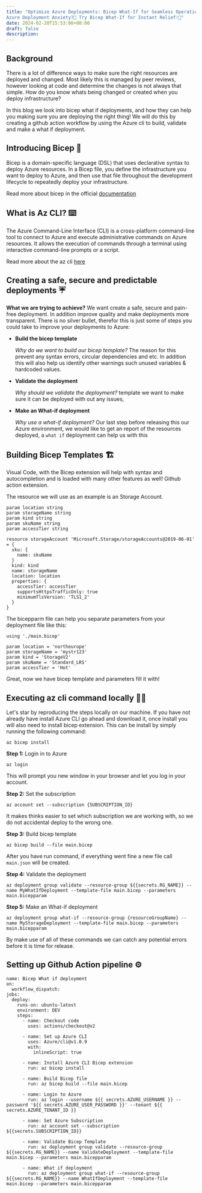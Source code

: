 ```yaml
---
title: "Optimize Azure Deployments: Bicep What-If for Seamless Operations 
Azure Deployment Anxiety?😬 Try Bicep What-If for Instant Relief!🍾"
date: 2024-02-20T15:53:00+00:00
draft: false
description: 
---
```


## Background 
There is a lot of difference ways to make sure the right resources are deployed and changed. Most likely this is managed by peer reviews, however looking at code and determine the changes is not always that simple. How do you know whats being changed or created when you deploy infrastructure? 

In this blog we look into bicep what if deployments, and how they can help you making sure you are deploying the right thing! We will do this by creating a github action workflow by using the Azure cli to build, validate and make a what if deployment.  

## Introducing Bicep 💪
Bicep is a domain-specific language (DSL) that uses declarative syntax to deploy Azure resources. In a Bicep file, you define the infrastructure you want to deploy to Azure, and then use that file throughout the development lifecycle to repeatedly deploy your infrastructure. 

Read more about bicep in the official [documentation]() 

## What is Az CLI? ⌨️
The Azure Command-Line Interface (CLI) is a cross-platform command-line tool to connect to Azure and execute administrative commands on Azure resources. It allows the execution of commands through a terminal using interactive command-line prompts or a script. 

Read more about the az cli [here](somelink)

## Creating a safe, secure and predictable deployments ☔

__What we are trying to achieve?__
We want create a safe, secure and pain-free deployment. In addition improve quality and make deployments more transparent. There is no silver bullet, therefor this is just some of steps you could take to improve your deployments to Azure: 
- __Build the bicep template__

   *Why do we want to build our bicep template?* The reason for this prevent any syntax errors, circular dependencies and etc. In addition this will also help us identify other warnings such unused variables & hardcoded values.
- __Validate the deployment__

  *Why should we validate the deployment?* template we want to make sure it can be deployed with out any issues,
- __Make an What-if deployment__

  *Why use a what-if deployment?* Our last step before releasing this our Azure environment, we would like to get an report of the resources deployed, a `what if` deployment can help us with this
  

## Building Bicep Templates 🏗️
Visual Code, with the Bicep extension will help with syntax and autocompletion and is loaded with many other features as well!
Github action extension.

The resource we will use as an example is an Storage Account.
```
param location string
param storageName string
param kind string
param skuName string
param accessTier string

resource storageAccount 'Microsoft.Storage/storageAccounts@2019-06-01' = {
  sku: {
    name: skuName
  }
  kind: kind
  name: storageName
  location: location
  properties: {
    accessTier: accessTier
    supportsHttpsTrafficOnly: true
    minimumTlsVersion: 'TLS1_2'
  }
}
```

The bicepparm file can help you separate parameters from your deployment file like this:
```
using './main.bicep'

param location = 'northeurope'
param storageName = 'mystr123'
param kind = 'StorageV2'
param skuName = 'Standard_LRS'
param accessTier = 'Hot'
```

Great, now we have bicep template and parameters fill it with! 


## Executing az cli command locally 🏃‍♂️
Let's star by reproducing the steps locally on our machine. If you have not already have install Azure CLI go ahead and download it, once install you will also need to install bicep extension. This can be install by simply running the following command: 

```
az bicep install
```
__Step 1:__ Login in to Azure

```
az login
```
This will prompt you new window in your browser and let you log in your account.

__Step 2:__ Set the subscription
```
az account set --subscription {SUBSCRIPTION_ID} 
```
It makes thinks easier to set which subscription we are working with, so we do not accidental deploy to the wrong one.

__Step 3:__ Build bicep template 
```
az bicep build --file main.bicep
```
After you have run command, if everything went fine a new file call `main.json` will be created. 


__Step 4:__ Validate the deployment
```
az deployment group validate --resource-group ${{secrets.RG_NAME}} --name MyWhatIfDeployment --template-file main.bicep --parameters main.bicepparam
```

__Step 5:__ Make an What-if deployment
```
az deployment group what-if --resource-group {resourceGroupName} --name MyStorageDeployment --template-file main.bicep --parameters main.bicepparam
```

By make use of all of these commands we can catch any potential errors before it is time for release.

## Setting up Github Action pipeline ⚙️

```
name: Bicep What if deployment
on:
  workflow_dispatch:
jobs:
  deploy:
    runs-on: ubuntu-latest
    environment: DEV
    steps:
      - name: Checkout code
        uses: actions/checkout@v2
      
      - name: Set up Azure CLI
        uses: Azure/cli@v1.0.9
        with:
          inlineScript: true
          
      - name: Install Azure CLI Bicep extension
        run: az bicep install
      
      - name: Build Bicep file
        run: az bicep build --file main.bicep

      - name: Login to Azure
        run: az login --username ${{ secrets.AZURE_USERNAME }} --password '${{ secrets.AZURE_USER_PASSWORD }}' --tenant ${{ secrets.AZURE_TENANT_ID }}

      - name: Set Azure Subscription
        run: az account set --subscription ${{secrets.SUBSCRIPTION_ID}}
      
      - name: Validate Bicep Template
        run: az deployment group validate --resource-group ${{secrets.RG_NAME}} --name ValidateDeployment --template-file main.bicep --parameters main.bicepparam

      - name: What if deployment
        run: az deployment group what-if --resource-group ${{secrets.RG_NAME}} --name WhatIfDeployment --template-file main.bicep --parameters main.bicepparam
```